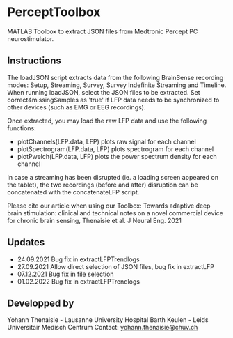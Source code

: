 # PerceptToolbox
MATLAB Toolbox to extract JSON files from Medtronic Percept PC neurostimulator.

## Instructions

The loadJSON script extracts data from the following BrainSense recording modes: Setup, Streaming, Survey, Survey Indefinite Streaming and Timeline.
When running loadJSON, select the JSON files to be extracted.
Set correct4missingSamples as 'true' if LFP data needs to be synchronized to other devices (such as EMG or EEG recordings).

Once extracted, you may load the raw LFP data and use the following functions:
- plotChannels(LFP.data, LFP) plots raw signal for each channel
- plotSpectrogram(LFP.data, LFP) plots spectrogram for each channel
- plotPwelch(LFP.data, LFP) plots the power spectrum density for each channel

In case a streaming has been disrupted (ie. a loading screen appeared on the tablet), the two recordings (before and after) disruption can be concatenated with the concatenateLFP script.

Please cite our article when using our Toolbox:
Towards adaptive deep brain stimulation: clinical and technical notes on a novel commercial device for chronic brain sensing, Thenaisie et al. J Neural Eng. 2021

## Updates
- 24.09.2021 Bug fix in extractLFPTrendlogs
- 27.09.2021 Allow direct selection of JSON files, bug fix in extractLFP
- 07.12.2021 Bug fix in file selection
- 01.02.2022 Bug fix in extractLFPTrendlogs 

## Developped by
Yohann Thenaisie - Lausanne University Hospital
Barth Keulen - Leids Universitair Medisch Centrum
Contact: yohann.thenaisie@chuv.ch
